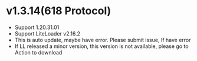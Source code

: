 # v1.3.14(618 Protocol)

- Support 1.20.31.01
- Support LiteLoader v2.16.2
- This is auto update, maybe have error. Please submit issue, If have error
- If LL released a minor version, this version is not available, please go to Action to download